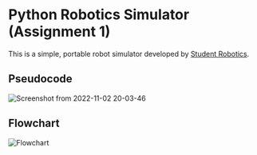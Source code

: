 Python Robotics Simulator (Assignment 1)
================================
This is a simple, portable robot simulator developed by [Student Robotics](https://studentrobotics.org).


Pseudocode
----------------------
![Screenshot from 2022-11-02 20-03-46](https://user-images.githubusercontent.com/117213899/199579228-748df8e6-7215-4a99-a9a9-faff9f403c9a.png)

Flowchart
----------------------
![Flowchart](https://user-images.githubusercontent.com/117213899/199577692-37a57df5-8024-41dd-95b6-675b38e8669f.png)
